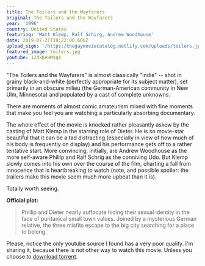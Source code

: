 ```yaml
---
title: The Toilers and the Wayfarers
original: The Toilers and the Wayfarers
year: '1996'
country: United States
featuring: 'Matt Klemp, Ralf Schirg, Andrew Woodhouse'
date: 2019-07-21T19:22:00.606Z
upload_sign: '/https:/thegaymoviecatalog.netlify.com/uploads/toilers.jpg'
featured_image: toilers.jpg
youtube: 1ZdkKeHMVq4
---
```

"The Toilers and the Wayfarers" is almost classically "indie" -- shot in grainy black-and-white (perfectly appropriate for its subject matter), set primarily in an obscure milieu (the German-American community in New Ulm, Minnesota) and populated by a cast of complete unknowns. 

There are moments of almost comic amateurism mixed with fine moments that make you feel you are watching a particularly absorbing documentary.

The whole effect of the movie is knocked rather pleasantly askew by the casting of Matt Klemp in the starring role of Dieter. He is so movie-star beautiful that it can be a tad distracting (especially in view of how much of his body is frequently on display) and his performance gets off to a rather tentative start. More convincing, initially, are Andrew Woodhouse as the more self-aware Phillip and Ralf Schrig as the conniving Udo. But Klemp slowly comes into his own over the course of the film, charting a fall from innocence that is heartbreaking to watch (note, and possible spoiler: the trailers make this movie seem much more upbeat than it is). 

Totally worth seeing.

**Official plot:**

> Phillip and Dieter nearly suffocate hiding their sexual identity in the face of puritanical small town values. Joined by a mysterious German relative, the three misfits escape to the big city searching for a place to belong.

Please, notice the only youtube source I found has a very poor quality. I'm sharing it, because there is not other way to watch this movie. Unless you choose to [download torrent](http://optitopt.com/ZiA).
